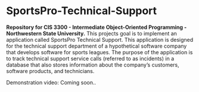 # SportsPro-Technical-Support

<b>Repository for CIS 3300 - Intermediate Object-Oriented Programming - Northwestern State University.</b>
This projects goal is to implement an application called SportsPro Technical Support. This application is designed for the technical support department of a 
hypothetical software company that develops software for sports leagues. The purpose of the application is to track technical support service calls 
(referred to as incidents) in a database that also stores information about the company’s customers, software products, and technicians. 

Demonstration video: Coming soon..
